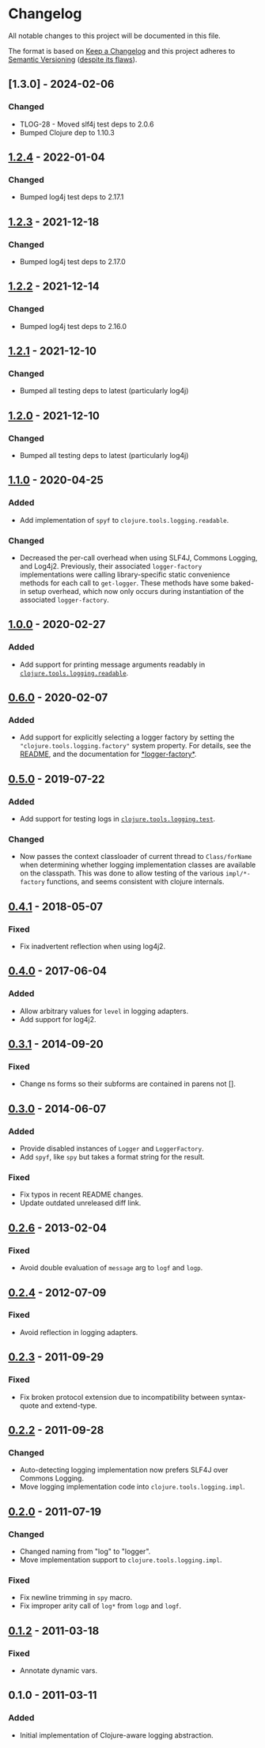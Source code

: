 # Changelog
All notable changes to this project will be documented in this file.

The format is based on [Keep a Changelog](http://keepachangelog.com/en/1.0.0/)
and this project adheres to [Semantic Versioning](http://semver.org/spec/v2.0.0.html)
([despite its flaws](https://www.youtube.com/watch?v=oyLBGkS5ICk)).

## [1.3.0] - 2024-02-06

### Changed
- TLOG-28 - Moved slf4j test deps to 2.0.6
- Bumped Clojure dep to 1.10.3

## [1.2.4] - 2022-01-04

### Changed
- Bumped log4j test deps to 2.17.1

## [1.2.3] - 2021-12-18

### Changed
- Bumped log4j test deps to 2.17.0

## [1.2.2] - 2021-12-14

### Changed
- Bumped log4j test deps to 2.16.0

## [1.2.1] - 2021-12-10

### Changed
- Bumped all testing deps to latest (particularly log4j)

## [1.2.0] - 2021-12-10

### Changed
- Bumped all testing deps to latest (particularly log4j)

## [1.1.0] - 2020-04-25
### Added 
- Add implementation of `spyf` to `clojure.tools.logging.readable`.

### Changed
- Decreased the per-call overhead when using SLF4J, Commons Logging, and Log4j2.
  Previously, their associated `logger-factory` implementations were calling
  library-specific static convenience methods for each call to `get-logger`.
  These methods have some baked-in setup overhead, which now only occurs during
  instantiation of the associated `logger-factory`.

## [1.0.0] - 2020-02-27
### Added
- Add support for printing message arguments readably in
  [`clojure.tools.logging.readable`](https://clojure.github.io/tools.logging/#clojure.tools.logging.readable).

## [0.6.0] - 2020-02-07
### Added
- Add support for explicitly selecting a logger factory by setting the
 `"clojure.tools.logging.factory"` system property. For details, see the
 [README](https://github.com/clojure/tools.logging#configuration),
 and the documentation for [\*logger-factory\*](https://clojure.github.io/tools.logging/#clojure.tools.logging/*logger-factory*).

## [0.5.0] - 2019-07-22
### Added
- Add support for testing logs in [`clojure.tools.logging.test`](https://clojure.github.io/tools.logging/#clojure.tools.logging.test).

### Changed
- Now passes the context classloader of current thread to `Class/forName` when
  determining whether logging implementation classes are available on the
  classpath. This was done to allow testing of the various `impl/*-factory`
  functions, and seems consistent with clojure internals.

## [0.4.1] - 2018-05-07
### Fixed
- Fix inadvertent reflection when using log4j2.

## [0.4.0] - 2017-06-04
### Added
- Allow arbitrary values for `level` in logging adapters.
- Add support for log4j2.

## [0.3.1] - 2014-09-20
### Fixed
- Change ns forms so their subforms are contained in parens not [].

## [0.3.0] - 2014-06-07
### Added
- Provide disabled instances of `Logger` and `LoggerFactory`.
- Add `spyf`, like `spy` but takes a format string for the result.

### Fixed
- Fix typos in recent README changes.
- Update outdated unreleased diff link.

## [0.2.6] - 2013-02-04
### Fixed
- Avoid double evaluation of `message` arg to `logf` and `logp`.

## [0.2.4] - 2012-07-09
### Fixed
- Avoid reflection in logging adapters.

## [0.2.3] - 2011-09-29
### Fixed
- Fix broken protocol extension due to incompatibility between syntax-quote and
  extend-type.

## [0.2.2] - 2011-09-28
### Changed
- Auto-detecting logging implementation now prefers SLF4J over Commons Logging.
- Move logging implementation code into `clojure.tools.logging.impl`.

## [0.2.0] - 2011-07-19
### Changed
- Changed naming from "log" to "logger".
- Move implementation support to `clojure.tools.logging.impl`.
### Fixed
- Fix newline trimming in `spy` macro.
- Fix improper arity call of `log*` from `logp` and `logf`.

## [0.1.2] - 2011-03-18
### Fixed
- Annotate dynamic vars.

## 0.1.0 - 2011-03-11
### Added
- Initial implementation of Clojure-aware logging abstraction. 

[Unreleased]: https://github.com/clojure/tools.logging/compare/tools.logging-1.1.0...HEAD
[1.2.4]: https://github.com/clojure/tools.logging/compare/v1.2.3...v1.2.4
[1.2.3]: https://github.com/clojure/tools.logging/compare/v1.2.2...v1.2.3
[1.2.2]: https://github.com/clojure/tools.logging/compare/v1.2.1...v1.2.2
[1.2.1]: https://github.com/clojure/tools.logging/compare/v1.2.0...v1.2.1
[1.2.0]: https://github.com/clojure/tools.logging/compare/tools.logging-1.1.0...v1.2.0
[1.1.0]: https://github.com/clojure/tools.logging/compare/tools.logging-1.0.0...tools.logging-1.1.0
[1.0.0]: https://github.com/clojure/tools.logging/compare/tools.logging-0.6.0...tools.logging-1.0.0
[0.6.0]: https://github.com/clojure/tools.logging/compare/tools.logging-0.5.0...tools.logging-0.6.0
[0.5.0]: https://github.com/clojure/tools.logging/compare/tools.logging-0.4.1...tools.logging-0.5.0
[0.4.1]: https://github.com/clojure/tools.logging/compare/tools.logging-0.4.0...tools.logging-0.4.1
[0.4.0]: https://github.com/clojure/tools.logging/compare/tools.logging-0.3.1...tools.logging-0.4.0
[0.3.1]: https://github.com/clojure/tools.logging/compare/tools.logging-0.3.0...tools.logging-0.3.1
[0.3.0]: https://github.com/clojure/tools.logging/compare/tools.logging-0.2.6...tools.logging-0.3.0
[0.2.6]: https://github.com/clojure/tools.logging/compare/tools.logging-0.2.4...tools.logging-0.2.6
[0.2.4]: https://github.com/clojure/tools.logging/compare/tools.logging-0.2.3...tools.logging-0.2.4
[0.2.3]: https://github.com/clojure/tools.logging/compare/tools.logging-0.2.2...tools.logging-0.2.3
[0.2.2]: https://github.com/clojure/tools.logging/compare/tools.logging-0.2.0...tools.logging-0.2.2
[0.2.0]: https://github.com/clojure/tools.logging/compare/tools.logging-0.1.2...tools.logging-0.2.0
[0.1.2]: https://github.com/clojure/tools.logging/compare/tools.logging-0.1.0...tools.logging-0.1.2
